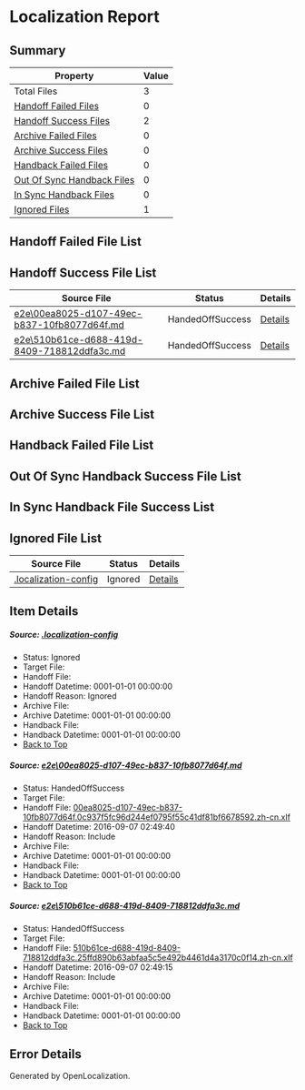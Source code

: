 # <a name='report-top'></a> Localization Report

## Summary
 Property | Value 
 -------- | ----- 
 Total Files | 3
[ Handoff Failed Files ](#handoff-failed-list)| 0
[ Handoff Success Files ](#handoff-success-list)| 2
[ Archive Failed Files ](#archive-failed-list)| 0
[ Archive Success Files ](#archive-success-list)| 0
[ Handback Failed Files ](#handback-failed-list)| 0
[ Out Of Sync Handback Files ](#outofsync-handback-success-list)| 0
[ In Sync Handback Files ](#insync-handback-success-list)| 0
[ Ignored Files ](#ignored-list)| 1

## <a name='handoff-failed-list'></a> Handoff Failed File List

## <a name='handoff-success-list'></a> Handoff Success File List
 Source File | Status | Details 
 ----------- | ------ | ------- 
 [e2e\00ea8025-d107-49ec-b837-10fb8077d64f.md](https://github.com/OpenLocalizationTestOrg/ol-test0/blob/a821d640cdc761ebdd2c3784f1e46f5717f2a9ce/e2e/00ea8025-d107-49ec-b837-10fb8077d64f.md) | HandedOffSuccess | [Details](#b96376e79536862d407f06851dd9faddd56e02ef1)
 [e2e\510b61ce-d688-419d-8409-718812ddfa3c.md](https://github.com/OpenLocalizationTestOrg/ol-test0/blob/3bc296989e5d60660b71265bce1bdc8396575907/e2e/510b61ce-d688-419d-8409-718812ddfa3c.md) | HandedOffSuccess | [Details](#d7a9ee3e4f00214977591e6eebaf8475dbdb4b7e2)

## <a name='archive-failed-list'></a> Archive Failed File List

## <a name='archive-success-list'></a> Archive Success File List

## <a name='handback-failed-list'></a> Handback Failed File List

## <a name='outofsync-handback-success-list'></a> Out Of Sync Handback Success File List

## <a name='insync-handback-success-list'></a> In Sync Handback File Success List

## <a name='ignored-list'></a> Ignored File List
 Source File | Status | Details 
 ----------- | ------ | ------- 
 [.localization-config](https://github.com/OpenLocalizationTestOrg/ol-test0/blob/a821d640cdc761ebdd2c3784f1e46f5717f2a9ce/.localization-config) | Ignored | [Details](#3d4f252ac210baf56311d7e97dcc2db10974dbd20)

## Item Details
##### <a name='3d4f252ac210baf56311d7e97dcc2db10974dbd20'></a> Source: [.localization-config](https://github.com/OpenLocalizationTestOrg/ol-test0/blob/a821d640cdc761ebdd2c3784f1e46f5717f2a9ce/.localization-config)
* Status: Ignored
* Target File: 
* Handoff File: 
* Handoff Datetime: 0001-01-01 00:00:00
* Handoff Reason: Ignored
* Archive File: 
* Archive Datetime: 0001-01-01 00:00:00
* Handback File: 
* Handback Datetime: 0001-01-01 00:00:00
* [Back to Top](#report-top)

##### <a name='b96376e79536862d407f06851dd9faddd56e02ef1'></a> Source: [e2e\00ea8025-d107-49ec-b837-10fb8077d64f.md](https://github.com/OpenLocalizationTestOrg/ol-test0/blob/a821d640cdc761ebdd2c3784f1e46f5717f2a9ce/e2e/00ea8025-d107-49ec-b837-10fb8077d64f.md)
* Status: HandedOffSuccess
* Target File: 
* Handoff File: [00ea8025-d107-49ec-b837-10fb8077d64f.0c937f5fc96d244ef0795f55c41df81bf6678592.zh-cn.xlf](https://github.com/OpenLocalizationTestOrg/ol-test0-handoff/blob/d092e531b3f6d7041b07235897a28352f9d1b2cf/ol-handoff/OpenLocalizationTestOrg/ol-test0-zhcn/ci/ht/00ea8025-d107-49ec-b837-10fb8077d64f.0c937f5fc96d244ef0795f55c41df81bf6678592.zh-cn.xlf)
* Handoff Datetime: 2016-09-07 02:49:40
* Handoff Reason: Include
* Archive File: 
* Archive Datetime: 0001-01-01 00:00:00
* Handback File: 
* Handback Datetime: 0001-01-01 00:00:00
* [Back to Top](#report-top)

##### <a name='d7a9ee3e4f00214977591e6eebaf8475dbdb4b7e2'></a> Source: [e2e\510b61ce-d688-419d-8409-718812ddfa3c.md](https://github.com/OpenLocalizationTestOrg/ol-test0/blob/3bc296989e5d60660b71265bce1bdc8396575907/e2e/510b61ce-d688-419d-8409-718812ddfa3c.md)
* Status: HandedOffSuccess
* Target File: 
* Handoff File: [510b61ce-d688-419d-8409-718812ddfa3c.25ffd890b63abfaa5c5e492b4461d4a3170c0f14.zh-cn.xlf](https://github.com/OpenLocalizationTestOrg/ol-test0-handoff/blob/171c10fd968fc9d21e33dfef2c41f14efcfc5d2a/ol-handoff/OpenLocalizationTestOrg/ol-test0-zhcn/ci/ht/510b61ce-d688-419d-8409-718812ddfa3c.25ffd890b63abfaa5c5e492b4461d4a3170c0f14.zh-cn.xlf)
* Handoff Datetime: 2016-09-07 02:49:15
* Handoff Reason: Include
* Archive File: 
* Archive Datetime: 0001-01-01 00:00:00
* Handback File: 
* Handback Datetime: 0001-01-01 00:00:00
* [Back to Top](#report-top)


## Error Details

Generated by OpenLocalization.
